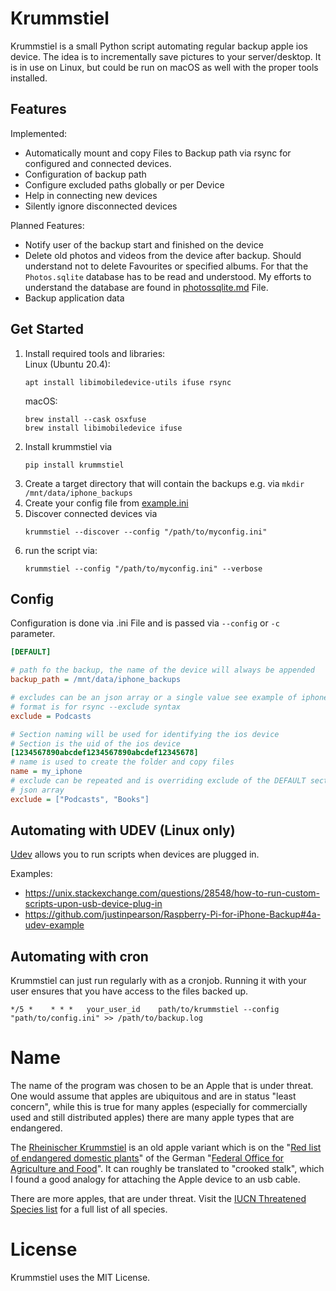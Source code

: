 # Krummstiel

Krummstiel is a small Python script automating regular backup apple ios device. The idea is to incrementally save 
pictures to your server/desktop. It is in use on Linux, but could be run on macOS as well with the proper tools 
installed. 

## Features

Implemented: 

* Automatically mount and copy Files to Backup path via rsync for configured and connected devices.
* Configuration of backup path
* Configure excluded paths globally or per Device
* Help in connecting new devices 
* Silently ignore disconnected devices

Planned Features:
* Notify user of the backup start and finished on the device
* Delete old photos and videos from the device after backup. Should understand not to delete Favourites or specified 
  albums. For that the `Photos.sqlite` database has to be read and understood. My efforts to understand the database 
  are found in [photossqlite.md](photossqlite.md) File.
* Backup application data

## Get Started

1. Install required tools and libraries:  
   Linux (Ubuntu 20.4):
   ```shell
   apt install libimobiledevice-utils ifuse rsync 
   ```
   macOS:
   ```shell
   brew install --cask osxfuse
   brew install libimobiledevice ifuse 
   ```
1. Install krummstiel via
    ```shell
    pip install krummstiel
    ```
1. Create a target directory that will contain the backups e.g. via `mkdir /mnt/data/iphone_backups`
1. Create your config file from [example.ini](example.ini)
1. Discover connected devices via
    ```shell
    krummstiel --discover --config "/path/to/myconfig.ini"
    ```
1. run the script via:
    ```shell
    krummstiel --config "/path/to/myconfig.ini" --verbose
    ```


## Config

Configuration is done via .ini File and is passed via `--config` or `-c` parameter.
 ```ini
[DEFAULT]

# path fo the backup, the name of the device will always be appended
backup_path = /mnt/data/iphone_backups

# excludes can be an json array or a single value see example of iphone1
# format is for rsync --exclude syntax
exclude = Podcasts

# Section naming will be used for identifying the ios device
# Section is the uid of the ios device
[1234567890abcdef1234567890abcdef12345678]
# name is used to create the folder and copy files
name = my_iphone
# exclude can be repeated and is overriding exclude of the DEFAULT section
# json array
exclude = ["Podcasts", "Books"]
```

## Automating with UDEV (Linux only)
[Udev](https://linux.die.net/man/8/udev) allows you to run scripts when devices are plugged in.

Examples: 
* <https://unix.stackexchange.com/questions/28548/how-to-run-custom-scripts-upon-usb-device-plug-in>
* <https://github.com/justinpearson/Raspberry-Pi-for-iPhone-Backup#4a-udev-example>

## Automating with cron
Krummstiel can just run regularly with as a cronjob. Running it with your user ensures that you have access to the files backed up.
```shell
*/5 *    * * *   your_user_id    path/to/krummstiel --config "path/to/config.ini" >> /path/to/backup.log
```

# Name 
The name of the program was chosen to be an Apple that is under threat. One would assume that apples are ubiquitous 
and are in status "least concern", while this is true for many apples (especially for commercially used and still 
distributed apples) there are many apple types that are endangered. 

The [Rheinischer Krummstiel](https://de.wikipedia.org/wiki/Rheinischer_Krummstiel) is an old 
apple variant which is on the "[Red list of endangered domestic plants](https://pgrdeu.genres.de/rlist)" of the German 
"[Federal Office for Agriculture and Food](https://www.ble.de/EN/Home/home_node.html)". It can roughly be translated 
to "crooked stalk", which I found a good analogy for attaching the Apple device to an usb cable.   

There are more apples, that are under threat. Visit the [IUCN Threatened Species list](https://www.iucnredlist.org) for 
a full list of all species.

# License

Krummstiel uses the MIT License.